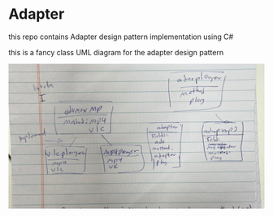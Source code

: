 # Adapter
this repo contains Adapter design pattern implementation using C#

this is a fancy class UML diagram for the adapter design pattern

<img src="abcd.jpeg"/>
